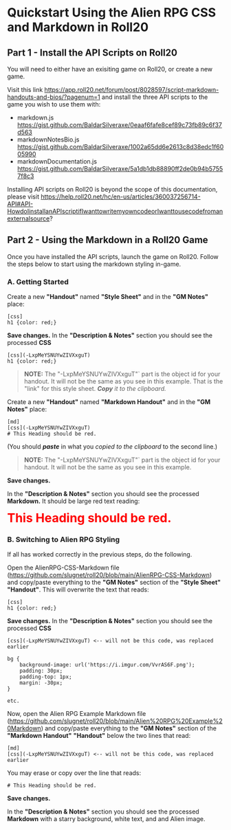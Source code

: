 # Quickstart Using the Alien RPG CSS and Markdown in Roll20

## Part 1 - Install the API Scripts on Roll20
You will need to either have an exisiting game on Roll20, or create a new game.

Visit this link https://app.roll20.net/forum/post/8028597/script-markdown-handouts-and-bios/?pagenum=1 and install the three API scripts to the game you wish to use them with:
- markdown.js https://gist.github.com/BaldarSilveraxe/0eaaf6fafe8cef89c73fb89c6f37d563
- markdownNotesBio.js https://gist.github.com/BaldarSilveraxe/1002a65dd6e2613c8d38edc1f6005990
- markdownDocumentation.js https://gist.github.com/BaldarSilveraxe/5a1db1db88890ff2de0b94b57557f8c3

Installing API scripts on Roll20 is beyond the scope of this documentation, please visit https://help.roll20.net/hc/en-us/articles/360037256714-API#API-HowdoIinstallanAPIscriptifIwanttowritemyowncodeorIwanttousecodefromanexternalsource?

## Part 2 - Using the Markdown in a Roll20 Game
Once you have installed the API scripts, launch the game on Roll20. Follow the steps below to start using the markdown styling in-game.

### A. Getting Started
Create a new **"Handout"** named **"Style Sheet"** and in the **"GM Notes"** place:
```
[css]
h1 {color: red;}
```
**Save changes.**
In the **"Description & Notes"** section you should see the processed **CSS**
```
[css](-LxpMeYSNUYwZIVXxguT)
h1 {color: red;}
```
> **NOTE:** The "-LxpMeYSNUYwZIVXxguT"` part is the object id for your handout. It will not be the same as you see in this example.
That is the "link" for this style sheet. ***Copy*** *it to the clipboard.*

Create a new **"Handout"** named **"Markdown Handout"** and in the **"GM Notes"** place:
```
[md]
[css](-LxpMeYSNUYwZIVXxguT)
# This Heading should be red.
```
(You should ***paste*** in what you *copied to the clipboard* to the second line.)
> **NOTE:** The "-LxpMeYSNUYwZIVXxguT"` part is the object id for your handout. It will not be the same as you see in this example.
> 
**Save changes.**

In the **"Description & Notes"** section you should see the processed **Markdown.**
It should be large red text reading:

<span style="font-size: 2em; font-weight: bolder; color: red;">This Heading should be red.</span>


### B. Switching to Alien RPG Styling
If all has worked correctly in the previous steps, do the following.

Open the AlienRPG-CSS-Markdown file (https://github.com/slugnet/roll20/blob/main/AlienRPG-CSS-Markdown) and copy/paste everything to the **"GM Notes"** section of the  **"Style Sheet"** **"Handout"**. This will overwrite the text that reads:
```
[css]
h1 {color: red;}
```
**Save changes.**
In the **"Description & Notes"** section you should see the processed **CSS**
```
[css](-LxpMeYSNUYwZIVXxguT) <-- will not be this code, was replaced earlier

bg {
    background-image: url('https://i.imgur.com/VvrAS6F.png');
    padding: 30px;
    padding-top: 1px;
    margin: -30px;
}

etc.
```

Now, open the Alien RPG Example Markdown file (https://github.com/slugnet/roll20/blob/main/Alien%20RPG%20Example%20Markdown) and copy/paste everything to the **"GM Notes"** section of the **"Markdown Handout"** **"Handout"** below the two lines that read:
```
[md]
[css](-LxpMeYSNUYwZIVXxguT) <-- will not be this code, was replaced earlier
```
You may erase or copy over the line that reads:
```
# This Heading should be red.
```

**Save changes.**

In the **"Description & Notes"** section you should see the processed **Markdown** with a starry background, white text, and and Alien image.

